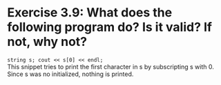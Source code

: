 # Exercise 3.9: What does the following program do? Is it valid? If not, why not?

<code>string s;
cout << s[0] << endl;</code>  
This snippet tries to print the first character in s by subscripting s with 0. Since s was no initialized,
nothing is printed.
